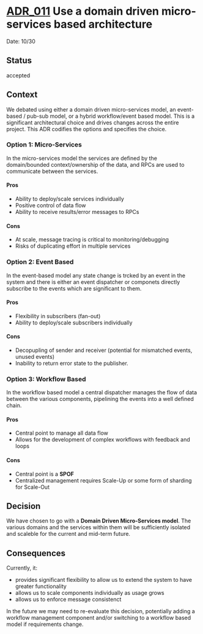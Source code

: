 # [ADR_011](../../README.md) Use a domain driven micro-services based architecture

Date: 10/30

## Status

accepted

## Context

We debated using either a domain driven micro-services model, an event-based / pub-sub model, or a hybrid workflow/event based model.  This is a significant architectural choice and drives changes across the entire project. This ADR codifies the options and specifies the choice.

### Option 1: **Micro-Services**

In the micro-services model the services are defined by the domain/bounded context/ownership of the data, and RPCs are used to communicate between the services.

#### Pros

* Ability to deploy/scale services individually
* Positive control of data flow
* Ability to receive results/error messages to RPCs

#### Cons

* At scale, message tracing is critical to monitoring/debugging
* Risks of duplicating effort in multiple services

### Option 2: **Event Based**

In the event-based model any state change is trcked by an event in the system and there is either an event dispatcher or componets directly subscribe to the events which are significant to them.

#### Pros

* Flexibility in subscribers (fan-out)
* Ability to deploy/scale subscribers individually

#### Cons

* Decopupling of sender and receiver (potential for mismatched events, unused events)
* Inability to return error state to the publisher.

### Option 3: **Workflow Based**

In the workflow based model a central dispatcher manages the flow of data between the various components, pipelining the events into a well defined chain.

#### Pros

* Central point to manage all data flow
* Allows for the development of complex workflows with feedback and loops

#### Cons

* Central point is a **SPOF**
* Centralized management requires Scale-Up or some form of sharding for Scale-Out

## Decision

We have chosen to go with a **Domain Driven Micro-Services model**. The various domains and the services within them will be sufficiently isolated and scaleble for the current and mid-term future.

## Consequences

Currently, it:

* provides significant flexibility to allow us to extend the system to have greater functionality
* allows us to scale components individually as usage grows
* allows us to enforce message consistenct

In the future we may need to re-evaluate this decision, potentially adding a workflow management component and/or switching to a workflow based model if requirements change.
